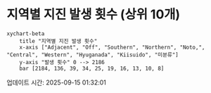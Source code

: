 # 지역별 지진 발생 횟수 (상위 10개)

```mermaid
xychart-beta
    title "지역별 지진 발생 횟수"
    x-axis ["Adjacent", "Off", "Southern", "Northern", "Noto,", "Central", "Western", "Hyuganada", "Kiisuido", "미분류"]
    y-axis "발생 횟수" 0 --> 2186
    bar [2184, 136, 39, 34, 25, 19, 16, 13, 10, 8]
```

업데이트 시간: 2025-09-15 01:32:01
